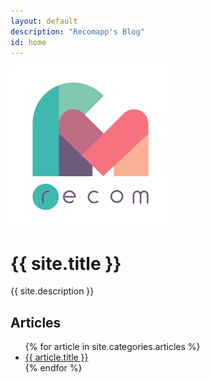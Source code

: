 ```yaml
---
layout: default
description: "Recomapp's Blog"
id: home
---
```


<div class="hero">
  <div class="hero-inner">
    <img class="hero-logo" src="/img/recomapp_256x256.png" alt="">
    <h1>{{ site.title }}</h1>
    <p>{{ site.description }}</p>
  </div>
</div>


<div class="articles">
	<div class="articles-inner">
		<h2>Articles</h2>
		<ul>
      {% for article in site.categories.articles %}
				<li>
					<a href="{{ article.url }}"> {{ article.title }}</a>
				</li>
			{% endfor %}
		</ul>
	</div>
</div>
